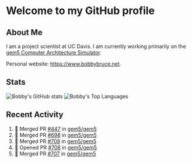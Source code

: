 # Welcome to my GitHub profile

## About Me

I am a project scientist at UC Davis. I am currently working primarily on the [gem5 Computer Architecture Simulator](https://github.com/gem5).

Personal website: <https://www.bobbybruce.net>.

## Stats

![Bobby's GitHub stats](https://github-readme-stats.vercel.app/api?username=bobbyrbruce&show_icons=true&theme=responsive&include_all_commits=true&count_private=true&show=reviews&disable_animations=true)
![Bobby's Top Languages ](https://github-readme-stats.vercel.app/api/top-langs/?username=bobbyrbruce&layout=compact&theme=responsive&count_private=true&langs_count=10&disable_animations=true)

## Recent Activity

<!--START_SECTION:activity-->
1. 🎉 Merged PR [#447](https://github.com/gem5/gem5/pull/447) in [gem5/gem5](https://github.com/gem5/gem5)
2. 🎉 Merged PR [#698](https://github.com/gem5/gem5/pull/698) in [gem5/gem5](https://github.com/gem5/gem5)
3. 🎉 Merged PR [#708](https://github.com/gem5/gem5/pull/708) in [gem5/gem5](https://github.com/gem5/gem5)
4. 💪 Opened PR [#708](https://github.com/gem5/gem5/pull/708) in [gem5/gem5](https://github.com/gem5/gem5)
5. 🎉 Merged PR [#707](https://github.com/gem5/gem5/pull/707) in [gem5/gem5](https://github.com/gem5/gem5)
<!--END_SECTION:activity-->
